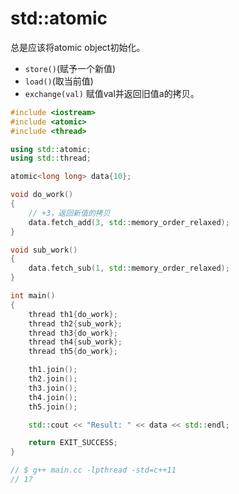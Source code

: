# std::atomic

总是应该将atomic object初始化。  
* `store()`(赋予一个新值)  
* `load()`(取当前值)  
* `exchange(val)` 赋值val并返回旧值a的拷贝。

```cpp
#include <iostream>
#include <atomic>
#include <thread>

using std::atomic;
using std::thread;

atomic<long long> data{10};

void do_work()
{
    // +3，返回新值的拷贝
    data.fetch_add(3, std::memory_order_relaxed);
}

void sub_work()
{
    data.fetch_sub(1, std::memory_order_relaxed);
}

int main()
{
    thread th1{do_work};
    thread th2{sub_work};
    thread th3{do_work};
    thread th4{sub_work};
    thread th5{do_work};

    th1.join();
    th2.join();
    th3.join();
    th4.join();
    th5.join();

    std::cout << "Result: " << data << std::endl;

    return EXIT_SUCCESS;
}

// $ g++ main.cc -lpthread -std=c++11
// 17

```
